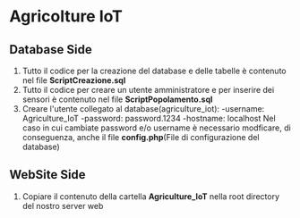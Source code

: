 # Agricolture IoT

## Database Side
1. Tutto il codice per la creazione del database e delle tabelle è contenuto nel file **ScriptCreazione.sql**
2. Tutto il codice per creare un utente amministratore e per inserire dei sensori è contenuto nel file **ScriptPopolamento.sql**
3. Creare l'utente collegato al database(agriculture_iot):
    -username: Agriculture_IoT
    -password: password.1234
    -hostname: localhost
   Nel caso in cui cambiate password e/o username è necessario modficare, di conseguenza, anche il file **config.php**(File di configurazione del database)


## WebSite Side
1. Copiare il contenuto della cartella **Agriculture_IoT** nella root directory del nostro server web
